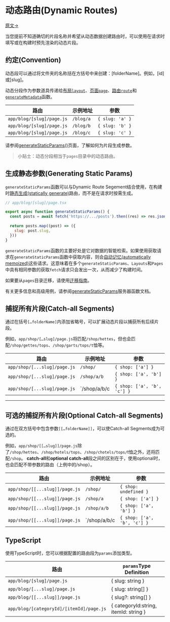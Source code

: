 # 动态路由(Dynamic Routes)

[原文->](https://nextjs.org/docs/app/building-your-application/routing/dynamic-routes)

当您提前不知道确切的片段名称并希望从动态数据创建路由时，可以使用在请求时填写或在构建时预先渲染的动态片段。

## 约定(Convention)

动态段可以通过将文件夹的名称括在方括号中来创建：[folderName]。例如，[id]或[slug]。

动态分段作为参数道具传递给[布局`layout`](https://nextjs.org/docs/app/api-reference/file-conventions/layout)、[页面`page`](https://nextjs.org/docs/app/api-reference/file-conventions/page)、[路由`route`](https://nextjs.org/docs/app/api-reference/file-conventions/route)和[`generateMetadata`](https://nextjs.org/docs/app/api-reference/functions/generate-metadata#generatemetadata-function)函数。


| 路由                      | 示例地址  | 参数            |
| ------------------------- | --------- | --------------- |
| `app/blog/[slug]/page.js` | `/blog/a` | `{ slug: 'a' }` |
| `app/blog/[slug]/page.js` | `/blog/b` | `{ slug: 'b' }` |
| `app/blog/[slug]/page.js` | `/blog/c` | `{ slug: 'c' }` |

请参阅[generateStaticParams()](#生成静态参数generating-static-params)页面，了解如何为片段生成参数。

> 小贴士：动态分段相当于`pages`目录中的动态路由。

## 生成静态参数(Generating Static Params)

`generateStaticParams`函数可以与Dynamic Route Segement结合使用，在构建时[静态生成(statically generate)](../2_Rending(渲染)/1_server_components.md#静态渲染static-rendering默认渲染方式default)路由，而不是在请求时按需生成。

```javascript
// app/blog/[slug]/page.tsx

export async function generateStaticParams() {
  const posts = await fetch('https://.../posts').then((res) => res.json())
 
  return posts.map((post) => ({
    slug: post.slug,
  }))
}
```

`generateStaticParams`函数的主要好处是它对数据的智能检索。如果使用获取请求在`generateStaticParams`函数中获取内容，则会[自动记忆(automatically memoized)](https://nextjs.org/docs/app/building-your-application/caching#request-memoization)这些请求。这意味着在多个`generateStaticParams`、`Layouts`和`Pages`中具有相同参数的获取`fetch`请求只会发出一次，从而减少了构建时间。

如果要从`pages`目录迁移，请使用[迁移指南](https://nextjs.org/docs/app/building-your-application/upgrading/app-router-migration#dynamic-paths-getstaticpaths)。

有关更多信息和高级用例，请参阅[generateStaticParams](https://nextjs.org/docs/app/api-reference/functions/generate-static-params)服务器函数文档。

## 捕捉所有片段(Catch-all Segments)

通过在括号`[…folderName]`内添加省略号，可以扩展动态片段以捕获所有后续片段。

例如，`app/shop/[…slug]/page.js`将匹配`/shop/hettes`，但也会匹配`/shop/gettes/tops`、`/shop/garts/tops/t`恤等。


| 路由                         | 示例地址     | 参数                        |
| ---------------------------- | ------------ | --------------------------- |
| `app/shop/[...slug]/page.js` | `/shop/`     | `{ shop: ['a'] }`           |
| `app/shop/[...slug]/page.js` | `/shop/a/b`  | `{ shop: ['a', 'b'] }`      |
| `app/shop/[...slug]/page.js` | `/shop/a/b/c | `{ shop: ['a', 'b', 'c'] }` |

---

## 可选的捕捉所有片段(Optional Catch-all Segments)

通过在双方括号中包含参数`[[…folderName]]`，可以使Catch-all Segments成为可选的。

例如，`app/shop/[[…slug]]/page.js`除了`/shop/hettes`、`/shop/hotels/tops`、`/shop/chotels/tops/`t恤之外，还将匹配`/shop`。
**catch-all**和**optional catch-all**段之间的区别在于，使用optional时，也会匹配不带参数的路由（上例中的/shop）。


| 路由                           | 示例地址     | 参数                        |
| ------------------------------ | ------------ | --------------------------- |
| `app/shop/[[...slug]]/page.js` | `/shop/`     | `{ shop: undefined }`       |
| `app/shop/[[...slug]]/page.js` | `/shop/a`    | `{ shop: ['a'] }`           |
| `app/shop/[[...slug]]/page.js` | `/shop/a/b`  | `{ shop: ['a', 'b'] }`      |
| `app/shop/[[...slug]]/page.js` | `/shop/a/b/c | `{ shop: ['a', 'b', 'c'] }` |

## TypeScript

使用TypeScript时，您可以根据配置的路由段为`params`添加类型。


| 路由                                     | `params`Type Definition               |
| ---------------------------------------- | ------------------------------------- |
| `app/blog/[slug]/page.js`                | { slug: string }                      |
| `app/blog/[...slug]/page.js`             | { slug: string[] }                    |
| `app/blog/[[...slug]]/page.js`           | { slug?: string[] }                   |
| `app/blog/[categoryId]/[itemId]/page.js` | { categoryId:string, itemId: string } |
